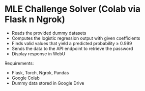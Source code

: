 # MLE Challenge Solver (Colab via Flask n Ngrok)
- Reads the provided dummy datasets
- Computes the logistic regression output with given coefficients
- Finds valid values that yield a predicted probability ≥ 0.999
- Sends the data to the API endpoint to retrieve the password
- Display response in WebU

Requirements:
- Flask, Torch, Ngrok, Pandas
- Google Colab
- Dummy data stored in Google Drive
